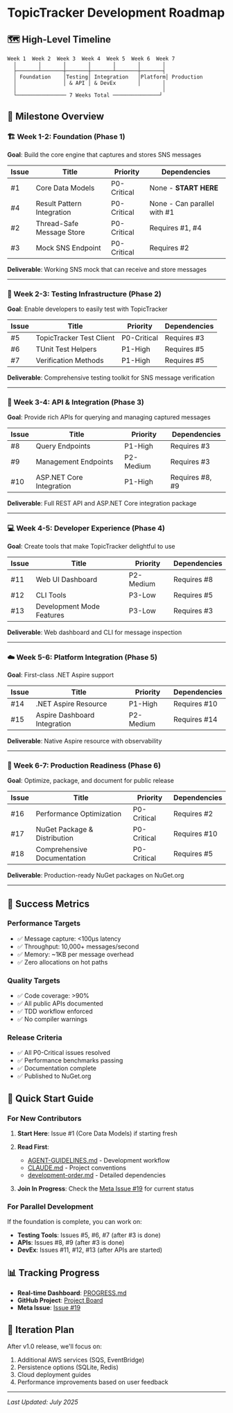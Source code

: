 # TopicTracker Development Roadmap

## 🗺️ High-Level Timeline

```
Week 1  Week 2  Week 3  Week 4  Week 5  Week 6  Week 7
  │       │       │       │       │       │       │
  ├───────┴───────┼───────┼───────┴───────┼───────┤
  │ Foundation    │Testing│ Integration   │Platform│ Production
  │               │ & API │ & DevEx       │       │
  │                                               │
  └──────────────── 7 Weeks Total ───────────────┘
```

## 📍 Milestone Overview

### 🏗️ Week 1-2: Foundation (Phase 1)
**Goal**: Build the core engine that captures and stores SNS messages

| Issue | Title | Priority | Dependencies |
|-------|-------|----------|--------------|
| #1 | Core Data Models | P0-Critical | None - **START HERE** |
| #4 | Result Pattern Integration | P0-Critical | None - Can parallel with #1 |
| #2 | Thread-Safe Message Store | P0-Critical | Requires #1, #4 |
| #3 | Mock SNS Endpoint | P0-Critical | Requires #2 |

**Deliverable**: Working SNS mock that can receive and store messages

---

### 🧪 Week 2-3: Testing Infrastructure (Phase 2)
**Goal**: Enable developers to easily test with TopicTracker

| Issue | Title | Priority | Dependencies |
|-------|-------|----------|--------------|
| #5 | TopicTracker Test Client | P0-Critical | Requires #3 |
| #6 | TUnit Test Helpers | P1-High | Requires #5 |
| #7 | Verification Methods | P1-High | Requires #5 |

**Deliverable**: Comprehensive testing toolkit for SNS message verification

---

### 🔌 Week 3-4: API & Integration (Phase 3)
**Goal**: Provide rich APIs for querying and managing captured messages

| Issue | Title | Priority | Dependencies |
|-------|-------|----------|--------------|
| #8 | Query Endpoints | P1-High | Requires #3 |
| #9 | Management Endpoints | P2-Medium | Requires #3 |
| #10 | ASP.NET Core Integration | P1-High | Requires #8, #9 |

**Deliverable**: Full REST API and ASP.NET Core integration package

---

### 💻 Week 4-5: Developer Experience (Phase 4)
**Goal**: Create tools that make TopicTracker delightful to use

| Issue | Title | Priority | Dependencies |
|-------|-------|----------|--------------|
| #11 | Web UI Dashboard | P2-Medium | Requires #8 |
| #12 | CLI Tools | P3-Low | Requires #5 |
| #13 | Development Mode Features | P3-Low | Requires #3 |

**Deliverable**: Web dashboard and CLI for message inspection

---

### ☁️ Week 5-6: Platform Integration (Phase 5)
**Goal**: First-class .NET Aspire support

| Issue | Title | Priority | Dependencies |
|-------|-------|----------|--------------|
| #14 | .NET Aspire Resource | P1-High | Requires #10 |
| #15 | Aspire Dashboard Integration | P2-Medium | Requires #14 |

**Deliverable**: Native Aspire resource with observability

---

### 🚀 Week 6-7: Production Readiness (Phase 6)
**Goal**: Optimize, package, and document for public release

| Issue | Title | Priority | Dependencies |
|-------|-------|----------|--------------|
| #16 | Performance Optimization | P0-Critical | Requires #2 |
| #17 | NuGet Package & Distribution | P0-Critical | Requires #10 |
| #18 | Comprehensive Documentation | P0-Critical | Requires #5 |

**Deliverable**: Production-ready NuGet packages on NuGet.org

---

## 🎯 Success Metrics

### Performance Targets
- ✅ Message capture: <100μs latency
- ✅ Throughput: 10,000+ messages/second
- ✅ Memory: ~1KB per message overhead
- ✅ Zero allocations on hot paths

### Quality Targets
- ✅ Code coverage: >90%
- ✅ All public APIs documented
- ✅ TDD workflow enforced
- ✅ No compiler warnings

### Release Criteria
- ✅ All P0-Critical issues resolved
- ✅ Performance benchmarks passing
- ✅ Documentation complete
- ✅ Published to NuGet.org

## 🚦 Quick Start Guide

### For New Contributors

1. **Start Here**: Issue #1 (Core Data Models) if starting fresh
2. **Read First**: 
   - [AGENT-GUIDELINES.md](../../AGENT-GUIDELINES.md) - Development workflow
   - [CLAUDE.md](../../CLAUDE.md) - Project conventions
   - [development-order.md](./development-order.md) - Detailed dependencies

3. **Join In Progress**: Check the [Meta Issue #19](https://github.com/dwalleck/TopicTracker/issues/19) for current status

### For Parallel Development

If the foundation is complete, you can work on:
- **Testing Tools**: Issues #5, #6, #7 (after #3 is done)
- **APIs**: Issues #8, #9 (after #3 is done)
- **DevEx**: Issues #11, #12, #13 (after APIs are started)

## 📊 Tracking Progress

- **Real-time Dashboard**: [PROGRESS.md](./PROGRESS.md)
- **GitHub Project**: [Project Board](https://github.com/dwalleck/TopicTracker/projects)
- **Meta Issue**: [Issue #19](https://github.com/dwalleck/TopicTracker/issues/19)

## 🔄 Iteration Plan

After v1.0 release, we'll focus on:
1. Additional AWS services (SQS, EventBridge)
2. Persistence options (SQLite, Redis)
3. Cloud deployment guides
4. Performance improvements based on user feedback

---

*Last Updated: July 2025*